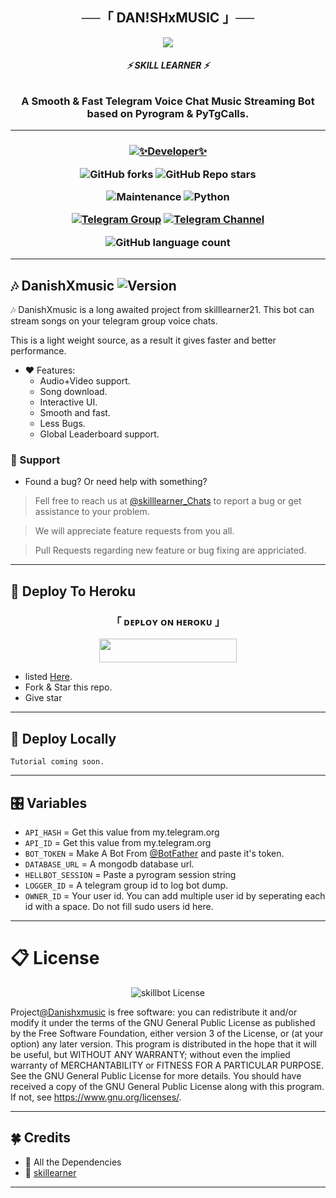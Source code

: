 <h2 align="center">
    ──「 DAN!SHxMUSIC  」──
</h2>
<p align="center">
  <img src="https://graph.org/file/876f7b95f00e9e557bfd8.jpg">
</p>

<h6 align="center">
  <b>⚡ SKILL LEARNER ⚡</b>
</h6>

<h3 align="center">
  <b>A Smooth & Fast Telegram Voice Chat Music Streaming Bot based on Pyrogram & PyTgCalls.</b>
</h3>

------
<h3 align="center">

  [![✨Developer✨](https://img.shields.io/badge/✨Developer✨-white?&style=social&logo=telegram)](https://t.me/Mr_DaNiSh_kHaN21)
  
  ![GitHub forks](https://img.shields.io/github/forks/skill-learner21/DanishXmusic21?style=social)
  ![GitHub Repo stars](https://img.shields.io/github/stars/skill-learner21/DanishXmusic21?style=social)
  
  ![Maintenance](https://img.shields.io/badge/Maintained%3F-Yes-white?&style=social&logo=hugo)
  ![Python](https://img.shields.io/badge/Python-v3.11-white?style=social&logo=python)
    
  [![Telegram Group](https://img.shields.io/badge/Telegram-Group-white?&style=social&logo=telegram)](https://t.me/ThE_cHaTTeR_BoXx21)
  [![Telegram Channel](https://img.shields.io/badge/Telegram-Channel-white?&style=social&logo=telegram)](https://t.me/ThE_RoYaL_sQuAd)

  ![GitHub language count](https://img.shields.io/github/languages/count/skill-learner21/DanishXmusic21?&style=social&logo=hyper)
  
</h3>

------
## 🎶 DanishXmusic ![Version](https://img.shields.io/github/v/release/skill-learner21/DanishXmusic21?color=black&logo=github&logoColor=black&style=social)

🎶 DanishXmusic is a long awaited project from skilllearner21. This bot can stream songs on your telegram group voice chats.

This is a light weight source, as a result it gives faster and better performance.

- ❤️ Features:
  - Audio+Video support.
  - Song download.
  - Interactive UI.
  - Smooth and fast.
  - Less Bugs.
  - Global Leaderboard support.

### 📣 Support
- Found a bug? Or need help with something?

> Fell free to reach us at [@skilllearner_Chats](https://t.me/Skill_Learner_BoTz) to report a bug or get assistance to your problem.

> We will appreciate feature requests from you all.

> Pull Requests regarding new feature or bug fixing are appriciated.

------
## 🚀 Deploy To Heroku
<h3 align="center">
    「 ᴅᴇᴩʟᴏʏ ᴏɴ ʜᴇʀᴏᴋᴜ 」
</h3>

<p align="center"><a href="https://dashboard.heroku.com/new?template=https://github.com/skill-learner21/NEOxMUSIC"> <img src="https://img.shields.io/badge/Deploy%20On%20Heroku-black?style=for-the-badge&logo=heroku" width="220" height="38.45"/></a></p>

- listed [Here](#Variables).
- Fork & Star this repo.
- Give star 
------
## 🚀 Deploy Locally

`Tutorial coming soon.`

------
## 🎛️ Variables

- `API_HASH`  =  Get this value from my.telegram.org
- `API_ID`  =  Get this value from my.telegram.org
- `BOT_TOKEN`  =  Make A Bot From [@BotFather](https://t.me/botfather) and paste it's token.
- `DATABASE_URL`  =  A mongodb database url.
- `HELLBOT_SESSION`  =  Paste a pyrogram session string
- `LOGGER_ID`  =  A telegram group id to log bot dump.
- `OWNER_ID` = Your user id. You can add multiple user id by seperating each id with a space. Do not fill sudo users id here.

------
# 📋 License

<p align="center">
    <img src="https://www.gnu.org/graphics/gplv3-or-later.png" alt="skillbot License">
</p>

Project[@Danishxmusic](https://github.com/skill-learner21/DanishXmusic21) is free software: you can redistribute it and/or modify
it under the terms of the GNU General Public License as published by
the Free Software Foundation, either version 3 of the License, or
(at your option) any later version.
This program is distributed in the hope that it will be useful,
but WITHOUT ANY WARRANTY; without even the implied warranty of
MERCHANTABILITY or FITNESS FOR A PARTICULAR PURPOSE.  See the
GNU General Public License for more details.
You should have received a copy of the GNU General Public License
along with this program. If not, see <https://www.gnu.org/licenses/>.

------
## 🍀 Credits

- 💖 All the Dependencies
- 💖 [skillearner](https://github.com/skill-learner21)

------





 
